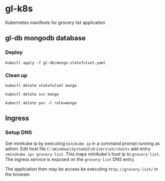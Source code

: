 # gl-k8s
Kubernetes manifests for grocery list application

## gl-db mongodb database

### Deploy

`kubectl apply -f gl-db/mongo-statefulset.yaml`

### Clean up

`kubectl delete statefulset mongo`

`kubectl delete svc mongo`

`kubectl delete pvc -l role=mongo`

## Ingress

### Setup DNS

Get minikube ip by executing `minikube ip` in a command prompt running as admin. Edit host file `C:\Windows\System32\drivers\etc\hosts` add entry `<minikube ip> grocery-list`. This maps minikube's host ip to `grocery-list`. The ingress service is exposed on the `grocery-list` DNS entry.

The application then may be access be executing `http://grocery-list/` in the browser.